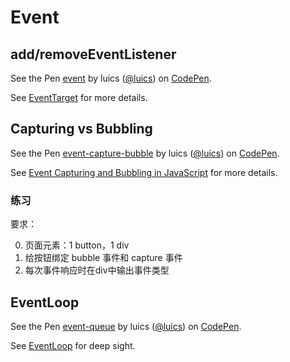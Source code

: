 # Event

## add/removeEventListener

<p data-height="300" data-theme-id="0" data-slug-hash="grZzbe" data-default-tab="js,result" data-user="luics" data-embed-version="2" class="codepen">See the Pen <a href="http://codepen.io/luics/pen/grZzbe/">event</a> by luics (<a href="http://codepen.io/luics">@luics</a>) on <a href="http://codepen.io">CodePen</a>.</p>
<script async src="//assets.codepen.io/assets/embed/ei.js"></script>  

See [EventTarget](https://developer.mozilla.org/en-US/docs/Web/API/EventTarget) for more details.


## Capturing vs Bubbling

<p data-height="400" data-theme-id="0" data-slug-hash="ONrZoq" data-default-tab="js,result" data-user="luics" data-embed-version="2" class="codepen">See the Pen <a href="http://codepen.io/luics/pen/ONrZoq/">event-capture-bubble</a> by luics (<a href="http://codepen.io/luics">@luics</a>) on <a href="http://codepen.io">CodePen</a>.</p>  
<script async src="//assets.codepen.io/assets/embed/ei.js"></script>  

See [Event Capturing and Bubbling in JavaScript](https://www.kirupa.com/html5/event_capturing_bubbling_javascript.htm) for more details.

### 练习

要求：

0. 页面元素：1 button，1 div
0. 给按钮绑定 bubble 事件和 capture 事件
0. 每次事件响应时在div中输出事件类型

## EventLoop

<p data-height="265" data-theme-id="0" data-slug-hash="oxVoqK" data-default-tab="js,result" data-user="luics" data-embed-version="2" class="codepen">See the Pen <a href="http://codepen.io/luics/pen/oxVoqK/">event-queue</a> by luics (<a href="http://codepen.io/luics">@luics</a>) on <a href="http://codepen.io">CodePen</a>.</p>
<script async src="//assets.codepen.io/assets/embed/ei.js"></script>  

See [EventLoop](https://developer.mozilla.org/en-US/docs/Web/JavaScript/EventLoop) for deep sight.

